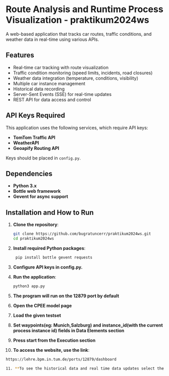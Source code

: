 # Route Analysis and Runtime Process Visualization - praktikum2024ws

A web-based application that tracks car routes, traffic conditions, and weather data in real-time using various APIs.

## Features

- Real-time car tracking with route visualization
- Traffic condition monitoring (speed limits, incidents, road closures)
- Weather data integration (temperature, conditions, visibility)
- Multiple car instance management
- Historical data recording
- Server-Sent Events (SSE) for real-time updates
- REST API for data access and control

## API Keys Required

This application uses the following services, which require API keys:

- **TomTom Traffic API**
- **WeatherAPI**
- **Geoapify Routing API**

Keys should be placed in `config.py`.

## Dependencies

- **Python 3.x**
- **Bottle web framework**
- **Gevent for async support**

## Installation and How to Run

1. **Clone the repository**:
   ```sh
   git clone https://github.com/bugratuncerr/praktikum2024ws.git
   cd praktikum2024ws

2. **Install required Python packages**:
   ```sh
    pip install bottle gevent requests

3. **Configure API keys in config.py.**

4. **Run the application**:
    ```sh
   python3 app.py

5. **The program will run on the 12879 port by default**

6. **Open the CPEE model page**

7. **Load the given testset**

8. **Set waypoints(eg: Munich,Salzburg) and instance_id(with the current process instance id) fields in Data Elements section**

9. **Press start from the Execution section**

10. **To access the website, use the link**:
   ```sh
   https://lehre.bpm.in.tum.de/ports/12879/dashboard

11. **To see the historical data and real time data updates select the file with the given instance_id**
